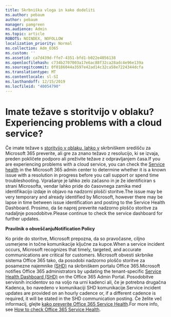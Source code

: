 ```yaml
---
title: Skrbniška vloga in kako dodeliti
ms.author: pebaum
author: pebaum
manager: pamgreen
ms.audience: Admin
ms.topic: article
ROBOTS: NOINDEX, NOFOLLOW
localization_priority: Normal
ms.collection: Adm_O365
ms.custom: ''
ms.assetid: ca7d439d-ffe7-4351-bfd1-b022e4056138
ms.openlocfilehash: c734b2707003a17e6ac88f32ca28adc4e96e139a
ms.sourcegitcommit: 0f0186044a3597e42ad14c32ca58e7224344dcfa
ms.translationtype: MT
ms.contentlocale: sl-SI
ms.lasthandoff: 12/15/2019
ms.locfileid: "40054790"
---
```

# <a name="experiencing-problems-with-a-cloud-service"></a><span data-ttu-id="01e12-102">Imate težave s storitvijo v oblaku?</span><span class="sxs-lookup"><span data-stu-id="01e12-102">Experiencing problems with a cloud service?</span></span>

<span data-ttu-id="01e12-103">Če imate težave s [storitvijo v oblaku, lahko v](https://admin.microsoft.com/AdminPortal/Home#/servicehealth) skrbniškem središču za Microsoft 365 preverite, ali gre za znano težavo z resolucijo, ki se izvaja, preden pokličete podporo ali preživite težave z odpravljanjem časa.</span><span class="sxs-lookup"><span data-stu-id="01e12-103">If you are experiencing problems with a cloud service, you can check the [Service health](https://admin.microsoft.com/AdminPortal/Home#/servicehealth) in the Microsoft 365 admin center to determine whether it is a known issue with a resolution in progress before you call support or spend time troubleshooting.</span></span> <span data-ttu-id="01e12-104">Vprašanje je lahko zelo začasno in je že identificiran s strani Microsofta, vendar lahko pride do časovnega zamika med identifikacijo izdaje in objavo na nadzorni plošči storitve.</span><span class="sxs-lookup"><span data-stu-id="01e12-104">The issue may be very temporary and already identified by Microsoft, however there may be lapse in time between issue identification and posting to the Service Health Dashboard.</span></span> <span data-ttu-id="01e12-105">Prosimo, da še naprej preverite nadzorno ploščo storitve za nadaljnje posodobitve.</span><span class="sxs-lookup"><span data-stu-id="01e12-105">Please continue to check the service dashboard for further updates.</span></span>

<span data-ttu-id="01e12-106">**Pravilnik o obveščanju**</span><span class="sxs-lookup"><span data-stu-id="01e12-106">**Notification Policy**</span></span>

<span data-ttu-id="01e12-107">Ko pride do storitve, Microsoft prepozna, da so pravočasne, ciljno usmerjene in točne komunikacije ključne za kupce.</span><span class="sxs-lookup"><span data-stu-id="01e12-107">When a service incident occurs, Microsoft recognizes that timely, targeted, and accurate communications are critical for customers.</span></span> <span data-ttu-id="01e12-108">Microsoft obvesti skrbnike sistema Office 365 tako, da posodobi nadzorno ploščo storitve za posamezne najemnike [(SHD)](https://admin.microsoft.com/AdminPortal/Home#/servicehealth) na skrbniškem portalu Office 365.</span><span class="sxs-lookup"><span data-stu-id="01e12-108">Microsoft notifies Office 365 administrators by updating the tenant-specific [Service Health Dashboard (SHD)](https://admin.microsoft.com/AdminPortal/Home#/servicehealth) on the Office 365 Admin Portal.</span></span> <span data-ttu-id="01e12-109">Posodobitve servisnih incidentov so na voljo na urni kadenci ali, če je potrebna drugačna Kadenca, bo navedeno v komunikaciji SHD komunikacije.</span><span class="sxs-lookup"><span data-stu-id="01e12-109">Service incident updates are provided on an hourly cadence or, if a different cadence is required, it will be stated in the SHD communication posting.</span></span> <span data-ttu-id="01e12-110">Če želite več informacij, glejte [kako preverite Office 365 Service Health](https://docs.microsoft.com/office365/enterprise/view-service-health).</span><span class="sxs-lookup"><span data-stu-id="01e12-110">For more info, see [How to check Office 365 Service Health](https://docs.microsoft.com/office365/enterprise/view-service-health).</span></span>

